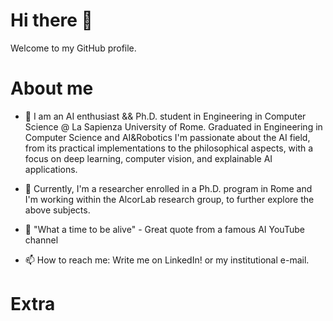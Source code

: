 # Hi there 👋

Welcome to my GitHub profile.
<!--
**PietroManganelliConforti/PietroManganelliConforti** is a ✨ _special_ ✨ repository because its `README.md` (this file) appears on your GitHub profile.

Here are some ideas to get you started:

- 🔭 I’m currently working on ...
- 🌱 I’m currently learning ...
- 👯 I’m looking to collaborate on ...
- 🤔 I’m looking for help with ...
- 💬 Ask me about ...
- 📫 How to reach me: ...
- 😄 Pronouns: ...
- ⚡ Fun fact: ...
-->
# About me

- 🌱 I am an AI enthusiast && Ph.D. student in Engineering in Computer Science @ La Sapienza University of Rome. Graduated in Engineering in Computer Science and AI&Robotics I'm passionate about the AI field, from its practical implementations to the philosophical aspects, with a focus on deep learning, computer vision, and explainable AI applications. 

- 🔭 Currently, I'm a researcher enrolled in a Ph.D. program in Rome and I'm working within the AlcorLab research group, to further explore the above subjects.

- 💬 "What a time to be alive" - Great quote from a famous AI YouTube channel

- 📫 How to reach me: Write me on LinkedIn! or my institutional e-mail.

# Extra
